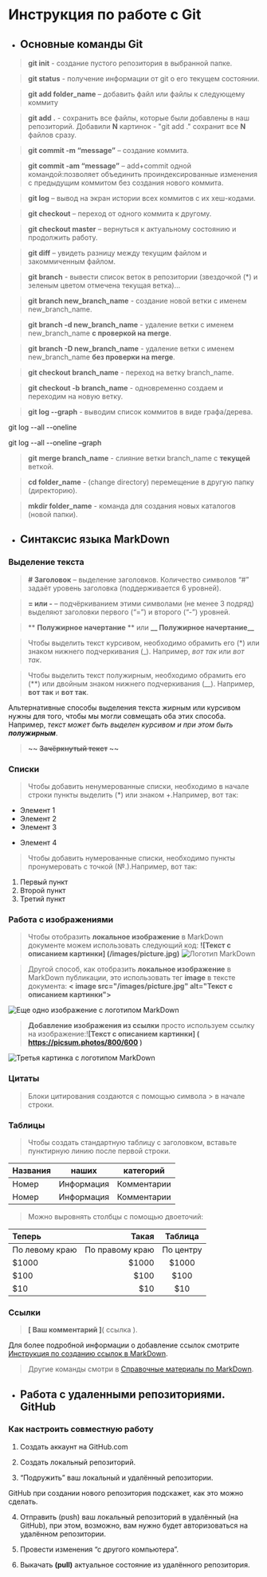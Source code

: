 # Инструкция по работе с Git

- ## Основные команды Git

> **git init** - создание пустого репозитория в выбранной папке.

> **git status** - получение информации от git о его текущем состоянии.

> **git add folder_name** – добавить файл или файлы к следующему коммиту

> **git add .** - сохранить все файлы, которые были добавлены в наш репозиторий. Добавили **N** картинок - "git add ." сохранит все **N** файлов сразу.

> **git commit -m “message”** – создание коммита.

> **git commit -am “message”** – add+commit одной командой:позволяет объединить проиндексированные изменения с предыдущим коммитом без создания нового коммита.

> **git log** – вывод на экран истории всех коммитов с их хеш-кодами.

> **git checkout** – переход от одного коммита к другому.

> **git checkout master** – вернуться к актуальному состоянию и продолжить работу.

> **git diff** – увидеть разницу между текущим файлом и закоммиченным файлом.

> **git branch** - вывести список веток в репозитории (звездочкой (*) и зеленым цветом отмечена текущая ветка)...

> **git branch new_branch_name** - создание новой ветки с именем new_branch_name.

> **git branch -d new_branch_name** - удаление ветки с именем new_branch_name **с проверкой на merge**.

> **git branch -D new_branch_name** - удаление ветки с именем new_branch_name **без проверки на merge**.

> **git checkout branch_name** - переход на ветку branch_name.

> **git checkout -b branch_name** - одновременно создаем и переходим на новую ветку.

> **git log --graph** - выводим список коммитов в виде графа/дерева.

git log --all --oneline

git log --all --oneline –graph

> **git merge branch_name** - слияние ветки branch_name с **текущей** веткой.

> **cd folder_name** - (change directory) перемещение в другую папку (директорию).

> **mkdir folder_name** -  команда для создания новых каталогов (новой папки).

- ## Синтаксис языка MarkDown

### Выделение текста

> **# Заголовок** – выделение заголовков. Количество символов “#” задаёт уровень заголовка
(поддерживается 6 уровней).

> **= или -** – подчёркиванием этими символами (не менее 3 подряд) выделяют заголовки первого (“=”) и второго (“-”) уровней.

> ** **Полужирное начертание** ** или **__ Полужирное начертание__**

> Чтобы выделить текст курсивом, необходимо обрамить его (*) или знаком нижнего подчеркивания (_). Например, *вот так* или _вот так_.

> Чтобы выделить текст полужирным, необходимо обрамить его (**) или двойным знаком нижнего подчеркивания (__). Например, **вот так** и __вот так__.

Альтернативные способы выделения текста жирным или курсивом нужны для того, чтобы мы могли совмещать оба этих способа. Например, _текст может быть выделен курсивом и при этом быть **полужирным**_.

>**~~ ~~Зачёркнутый текст~~ ~~**

### Списки

> Чтобы добавить ненумерованные списки, необходимо в начале строки пункты выделить (*) или знаком +.Например, вот так:
* Элемент 1
* Элемент 2
* Элемент 3
+ Элемент 4

> Чтобы добавить нумерованные списки, необходимо пункты пронумеровать с точкой (№.).Например, вот так:
1. Первый пункт
2. Второй пункт
3. Третий пункт

### Работа с изображениями

> Чтобы отобразить **локальное изображение** в MarkDown документе можем использовать следующий код:
**![Текст с описанием картинки] (/images/picture.jpg)**
![Логотип MarkDown](image-3.png)


> Другой способ, как отобразить **локальное изображение** в MarkDown публикации, это использовать тег **image** в тексте документа: **< image src="/images/picture.jpg" alt="Текст с описанием картинки">**

<image src="image-4.png" alt="Еще одно изображение с логотипом MarkDown">

> **Добавление изображения из ссылки** просто используем ссылку на изображение:!**[Текст с описанием картинки] ( https://picsum.photos/800/600 )**

![Третья картинка с логотипом MarkDown](https://cms.skeeks.com/uploads/all/1b/ae/40/1bae405460a7b3440d1ce46fc2b893a5.png)

### Цитаты

> Блоки цитирования создаются с помощью символа > в начале строки.

### Таблицы

> Чтобы создать стандартную таблицу с заголовком, вставьте пунктирную линию после первой строки.

|Названия |наших|категорий|
|---------|-----|---------|
|Номер|Информация| Комментарии
|Номер|Информация| Комментарии

> Можно выровнять столбцы с помощью двоеточий:

|Теперь| Такая| Таблица|
| :------- | ----: |:-----:|
| По левому краю | По правому краю |По центру|
| $1000  | $1000  | $1000 |
| $100 | $100 | $100 |
| $10 | $10 | $10 |

### Ссылки

> **[ Ваш комментарий ]**( ссылка ).

Для более подробной информации о добавление ссылок смотрите [Инструкция по созданию ссылок в MarkDown](https://learn.microsoft.com/ru-ru/contribute/content/how-to-write-links).

> Другие команды смотри в [Справочные материалы по MarkDown](https://learn.microsoft.com/ru-ru/contribute/content/markdown-reference).

- ## Работа с удаленными репозиториями. GitHub

 ### Как настроить совместную работу

1. Создать аккаунт на GitHub.com

2. Создать локальный репозиторий.

3. “Подружить” ваш локальный и удалённый репозитории. 

 GitHub при создании нового репозитория подскажет, как это можно сделать.

4. Отправить (push) ваш локальный репозиторий в удалённый (на GitHub), при этом, возможно, вам нужно будет авторизоваться на удалённом репозитории.

5. Провести изменения “с другого компьютера”.

6. Выкачать **(pull)** актуальное состояние из удалённого репозитория.